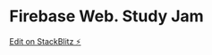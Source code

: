 # Firebase Web. Study Jam

[Edit on StackBlitz ⚡️](https://stackblitz.com/edit/victorassisalves-fb-web)


